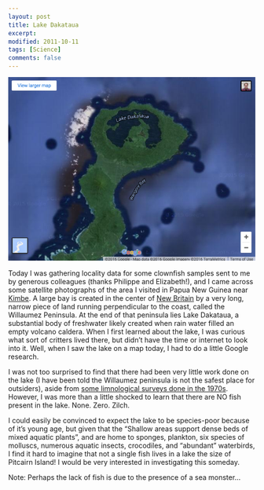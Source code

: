 ```yaml
---
layout: post
title: Lake Dakataua
excerpt:
modified: 2011-10-11
tags: [Science]
comments: false
---
```

![](/assets/images/lake_dakataua_googlemap.png)

Today I was gathering locality data for some clownfish samples sent to me by generous colleagues (thanks Philippe and Elizabeth!), and I came across some satellite photographs of the area I visited in Papua New Guinea near [Kimbe](https://en.wikipedia.org/wiki/Kimbe).  A large bay is created in the center of [New Britain](https://en.wikipedia.org/wiki/New_Britain) by a very long, narrow piece of land running perpendicular to the coast, called the Willaumez Peninsula.  At the end of that peninsula lies Lake Dakataua, a substantial body of freshwater likely created when rain water filled an empty volcano caldera.  When I first learned about the lake, I was curious what sort of critters lived there, but didn’t have the time or internet to look into it.  Well, when I saw the lake on a map today, I had to do a little Google research.

I was not too surprised to find that there had been very little work done on the lake (I have been told the Willaumez peninsula is not the safest place for outsiders), aside from [some limnological surveys done in the 1970s](http://onlinelibrary.wiley.com/doi/10.1111/j.1365-2427.1980.tb01182.x/abstract).  However, I was more than a little shocked to learn that there are NO fish present in the lake.  None.  Zero.  Zilch.

I could easily be convinced to expect the lake to be species-poor because of it’s young age, but given that the “Shallow areas support dense beds of mixed aquatic plants”, and are home to sponges, plankton, six species of molluscs, numerous aquatic insects, crocodiles, and “abundant” waterbirds, I find it hard to imagine that not a single fish lives in a lake the size of Pitcairn Island!  I would be very interested in investigating this someday.

Note: Perhaps the lack of fish is due to the presence of a sea monster...
